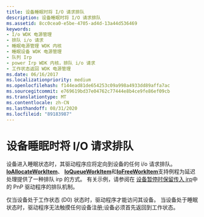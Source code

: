 ```yaml
---
title: 设备睡眠时将 I/O 请求排队
description: 设备睡眠时将 I/O 请求排队
ms.assetid: 8cc0cea0-e5be-4705-ad4d-13a44d536469
keywords:
- I/o WDK 电源管理
- 排队 i/o 请求
- 睡眠电源管理 WDK 内核
- 睡眠设备 WDK 电源管理
- 队列 Irp
- power Irp WDK 内核，排队 i/o 请求
- 工作状态返回 WDK 电源管理
ms.date: 06/16/2017
ms.localizationpriority: medium
ms.openlocfilehash: f144ead81de654253c09a998a4933dd89affa7ac
ms.sourcegitcommit: e769619bd37e04762c77444e8b4ce9fe86ef09cb
ms.translationtype: MT
ms.contentlocale: zh-CN
ms.lasthandoff: 08/31/2020
ms.locfileid: "89183987"
---
```

# <a name="queuing-io-requests-while-a-device-is-sleeping"></a>设备睡眠时将 I/O 请求排队





设备进入睡眠状态时，其驱动程序应将定向到设备的任何 i/o 请求排队。 [**IoAllocateWorkItem**](/windows-hardware/drivers/ddi/wdm/nf-wdm-ioallocateworkitem)、 [**IoQueueWorkItem**](/windows-hardware/drivers/ddi/wdm/nf-wdm-ioqueueworkitem)和[**IoFreeWorkItem**](/windows-hardware/drivers/ddi/wdm/nf-wdm-iofreeworkitem)支持例程为延迟处理提供了一种排队 irp 的方式。 有关示例，请参阅在 [设备暂停时保留传入 irp](holding-incoming-irps-when-a-device-is-paused.md)中的 PnP 驱动程序的排队机制。

仅当设备处于工作状态 (D0) 状态时，驱动程序才能访问其设备。 当设备处于睡眠状态时，驱动程序无法触摸任何设备注册;设备必须首先返回到工作状态。

 

